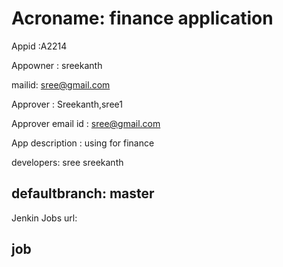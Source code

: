 # Acroname: finance application

Appid :A2214

Appowner : sreekanth

mailid: sree@gmail.com

Approver : Sreekanth,sree1

Approver email id :  sree@gmail.com

App description : using for finance

developers: 
sree
sreekanth

defaultbranch:  master
-----

Jenkin Jobs url: 


job 
-----


